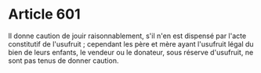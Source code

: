 # Article 601

Il donne caution de jouir    raisonnablement, s'il n'en est dispensé par l'acte constitutif de l'usufruit ; cependant les père et mère ayant l'usufruit légal du bien de leurs enfants, le vendeur ou le donateur, sous réserve d'usufruit, ne sont pas tenus de donner caution.